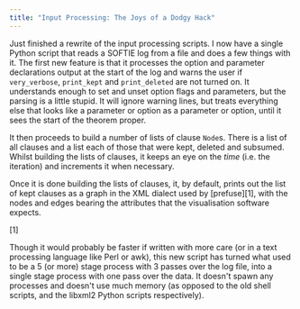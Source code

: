```yaml
---
title: "Input Processing: The Joys of a Dodgy Hack"
---
```


Just finished a rewrite of the input processing scripts. I now have a single
Python script that reads a SOFTIE log from a file and does a few things with
it. The first new feature is that it processes the option and parameter
declarations output at the start of the log and warns the user if
`very_verbose`, `print_kept` and `print_deleted` are not turned on. It
understands enough to set and unset option flags and parameters, but the
parsing is a little stupid. It will ignore warning lines, but treats
everything else that looks like a parameter or option as a parameter or
option, until it sees the start of the theorem proper.

It then proceeds to build a number of lists of clause `Node`s. There is a list
of all clauses and a list each of those that were kept, deleted and subsumed.
Whilst building the lists of clauses, it keeps an eye on the *time* (i.e. the
iteration) and increments it when necessary.

Once it is done building the lists of clauses, it, by default, prints out the
list of kept clauses as a graph in the XML dialect used by [prefuse][1], with
the nodes and edges bearing the attributes that the visualisation software
expects.

[1]

Though it would probably be faster if written with more care (or in a text
processing language like Perl or awk), this new script has turned what used to
be a 5 (or more) stage process with 3 passes over the log file, into a single
stage process with one pass over the data. It doesn't spawn any processes and
doesn't use much memory (as opposed to the old shell scripts, and the libxml2
Python scripts respectively).
